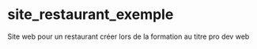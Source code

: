 # site_restaurant_exemple
Site web pour un restaurant créer lors de la formation au titre pro dev web
